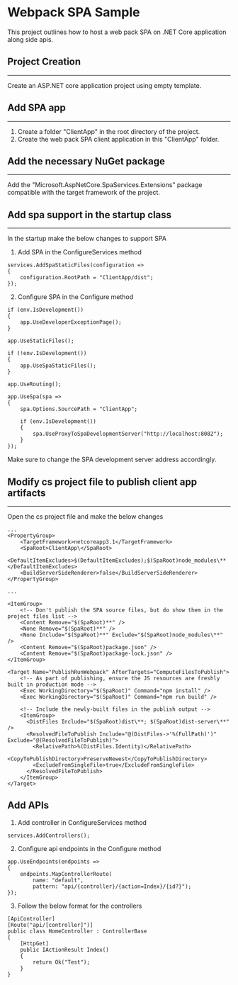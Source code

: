 # Webpack SPA Sample

This project outlines how to host a web pack SPA on .NET Core application along side apis.

## Project Creation
---
Create an ASP.NET core application project using empty template.

## Add SPA app
---
1) Create a folder "ClientApp" in the root directory of the project.
2) Create the web pack SPA client application in this "ClientApp" folder.

## Add the necessary NuGet package
---
Add the "Microsoft.AspNetCore.SpaServices.Extensions" package compatible with the target framework of the project.

## Add spa support in the startup class
---
In the startup make the below changes to support SPA<br/>

1) Add SPA in the ConfigureServices method
```
services.AddSpaStaticFiles(configuration =>
{
    configuration.RootPath = "ClientApp/dist";
});
``` 
2) Configure SPA in the Configure method

```
if (env.IsDevelopment())
{
    app.UseDeveloperExceptionPage();
}

app.UseStaticFiles();

if (!env.IsDevelopment())
{
    app.UseSpaStaticFiles();
}

app.UseRouting();

app.UseSpa(spa =>
{
    spa.Options.SourcePath = "ClientApp";

    if (env.IsDevelopment())
    {
        spa.UseProxyToSpaDevelopmentServer("http://localhost:8082");
    }
});
```
Make sure to change the SPA development server address accordingly.

## Modify cs project file to publish client app artifacts
---
Open the cs project file and make the below changes
```
...
<PropertyGroup>
    <TargetFramework>netcoreapp3.1</TargetFramework>
    <SpaRoot>ClientApp\</SpaRoot>
    <DefaultItemExcludes>$(DefaultItemExcludes);$(SpaRoot)node_modules\**</DefaultItemExcludes>
    <BuildServerSideRenderer>false</BuildServerSideRenderer>
</PropertyGroup>

...

<ItemGroup>
    <!-- Don't publish the SPA source files, but do show them in the project files list -->
    <Content Remove="$(SpaRoot)**" />
    <None Remove="$(SpaRoot)**" />
    <None Include="$(SpaRoot)**" Exclude="$(SpaRoot)node_modules\**" />
    <Content Remove="$(SpaRoot)package.json" />
    <Content Remove="$(SpaRoot)package-lock.json" />
</ItemGroup>

<Target Name="PublishRunWebpack" AfterTargets="ComputeFilesToPublish">
    <!-- As part of publishing, ensure the JS resources are freshly built in production mode -->
    <Exec WorkingDirectory="$(SpaRoot)" Command="npm install" />
    <Exec WorkingDirectory="$(SpaRoot)" Command="npm run build" />

    <!-- Include the newly-built files in the publish output -->
    <ItemGroup>
      <DistFiles Include="$(SpaRoot)dist\**; $(SpaRoot)dist-server\**" />
      <ResolvedFileToPublish Include="@(DistFiles->'%(FullPath)')" Exclude="@(ResolvedFileToPublish)">
        <RelativePath>%(DistFiles.Identity)</RelativePath>
        <CopyToPublishDirectory>PreserveNewest</CopyToPublishDirectory>
        <ExcludeFromSingleFile>true</ExcludeFromSingleFile>
      </ResolvedFileToPublish>
    </ItemGroup>
</Target>

```

## Add APIs
1. Add controller in ConfigureServices method
```
services.AddControllers();
```
2. Configure api endpoints in the Configure method
```
app.UseEndpoints(endpoints =>
{
    endpoints.MapControllerRoute(
        name: "default",
        pattern: "api/{controller}/{action=Index}/{id?}");
});
```
3. Follow the below format for the controllers
```
[ApiController]
[Route("api/[controller]")]
public class HomeController : ControllerBase 
{
    [HttpGet]
    public IActionResult Index()
    {
        return Ok("Test");
    }
}
```